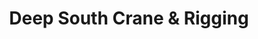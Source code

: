 ---
title: "Deep South Crane & Rigging"
url: /beaumont/deep-south-crane-and-rigging/
shop: trade
---
